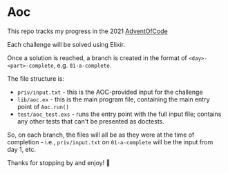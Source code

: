 # Aoc

This repo tracks my progress in the 2021 [AdventOfCode](https://adventofcode.com/2021)

Each challenge will be solved using Elixir.

Once a solution is reached, a branch is created in the format of `<day>-<part>-complete`, e.g. `01-a-complete`.

The file structure is:

- `priv/input.txt` - this is the AOC-provided input for the challenge
- `lib/aoc.ex` - this is the main program file, containing the main entry point of `Aoc.run()`
- `test/aoc_test.exs` - runs the entry point with the full input file; contains any other tests that can't be presented as doctests.

So, on each branch, the files will all be as they were at the time of completion - i.e., `priv/input.txt` on `01-a-complete` will be the input from day 1, etc.

Thanks for stopping by and enjoy! 🍻
